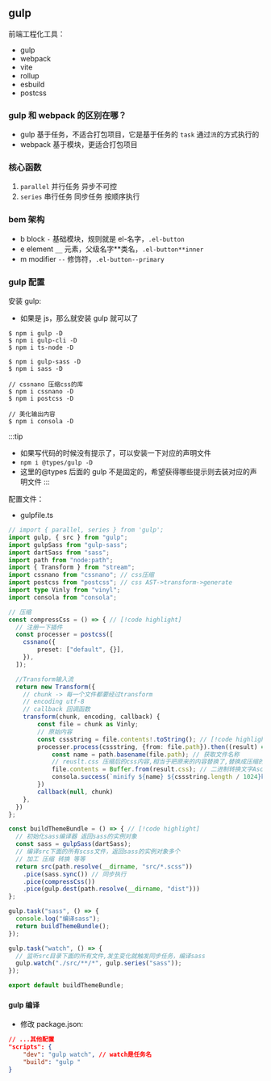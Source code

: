## gulp

前端工程化工具：

- gulp
- webpack
- vite
- rollup
- esbuild
- postcss

### gulp 和 webpack 的区别在哪？

- gulp 基于任务，不适合打包项目，它是基于任务的 `task` 通过`流`的方式执行的
- webpack 基于模块，更适合打包项目

### 核心函数

1. `parallel` 并行任务 异步不可控
2. `series` 串行任务 同步任务 按顺序执行

### bem 架构

- b block `-` 基础模块，规则就是 el-名字，`.el-button`
- e element `__` 元素，父级名字**类名，`.el-button**inner`
- m modifier `--` 修饰符，`.el-button--primary`

### gulp 配置

安装 gulp:

- 如果是 js，那么就安装 gulp 就可以了

```
$ npm i gulp -D
$ npm i gulp-cli -D
$ npm i ts-node -D

$ npm i gulp-sass -D
$ npm i sass -D

// cssnano 压缩css的库
$ npm i cssnano -D 
$ npm i postcss -D

// 美化输出内容
$ npm i consola -D 
```

:::tip

- 如果写代码的时候没有提示了，可以安装一下对应的声明文件
- `npm i @types/gulp -D`
- 这里的@types 后面的 gulp 不是固定的，希望获得哪些提示则去装对应的声明文件
  :::

配置文件：

- gulpfile.ts

```ts
// import { parallel, series } from 'gulp';
import gulp, { src } from "gulp";
import gulpSass from "gulp-sass";
import dartSass from "sass";
import path from "node:path";
import { Transform } from "stream";
import cssnano from "cssnano"; // css压缩
import postcss from "postcss"; // css AST->transform->generate
import type Vinly from "vinyl";
import consola from "consola";

// 压缩
const compressCss = () => { // [!code highlight]
  // 注册一下插件
  const processer = postcss([
    cssnano({
        preset: ["default", {}], 
    }),
  ]);

  //Transform输入流
  return new Transform({ 
    // chunk -> 每一个文件都要经过transform
    // encoding utf-8
    // callback 回调函数    
    transform(chunk, encoding, callback) {
        const file = chunk as Vinly;
        // 原始内容
        const cssstring = file.contents!.toString(); // [!code highlight]
        processer.process(cssstring, {from: file.path}).then((result) =>  {
            const name = path.basename(file.path); // 获取文件名称
            // reuslt.css 压缩后的css内容,相当于把原来的内容替换了,替换成压缩的
            file.contents = Buffer.from(result.css); // 二进制转换文字Ascii码值
            consola.success(`minify ${name} ${cssstring.length / 1024}kb -> ${result.css.length / 1024}kb`);
        })  
        callback(null, chunk)
    },
  })
};

const buildThemeBundle = () => { // [!code highlight]
  // 初始化sass编译器 返回sass的实例对象
  const sass = gulpSass(dartSass);
  // 编译src下面的所有scss文件，返回sass的实例对象多个
  // 加工 压缩 转换 等等   
  return src(path.resolve(__dirname, "src/*.scss"))
    .pice(sass.sync()) // 同步执行
    .pice(compressCss())
    .pice(gulp.dest(path.resolve(__dirname, "dist")))
};

gulp.task("sass", () => {
  console.log("编译sass");
  return buildThemeBundle();
});

gulp.task("watch", () => {
  // 监听src目录下面的所有文件,发生变化就触发同步任务，编译sass
  gulp.watch("./src/**/*", gulp.series("sass"));
});

export default buildThemeBundle;
```

#### gulp 编译

- 修改 package.json:

```json
// ...其他配置
"scripts": {
    "dev": "gulp watch", // watch是任务名
    "build": "gulp "
} 
```
